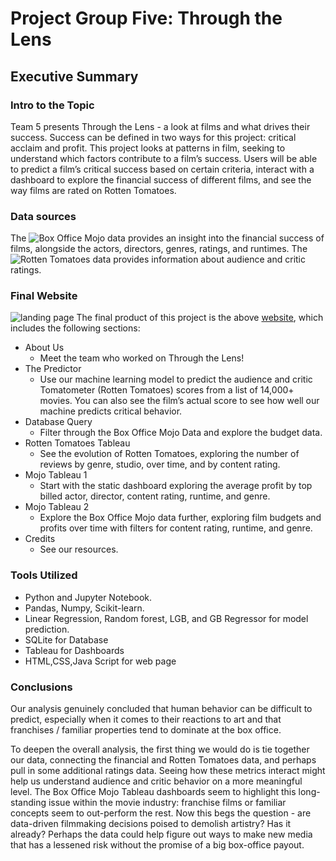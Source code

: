 # Project Group Five: Through the Lens #
## Executive Summary ##
### Intro to the Topic ###

Team 5 presents Through the Lens - a look at films and what drives their success. Success can be defined in two ways for this project: critical acclaim and profit. This project looks at patterns in film, seeking to understand which factors contribute to a film’s success.
Users will be able to predict a film’s critical success based on certain criteria, interact with a dashboard to explore the financial success of different films, and see the way films are rated on Rotten Tomatoes.

### Data sources ###
The ![Box Office Mojo](https://www.kaggle.com/datasets/igorkirko/wwwboxofficemojocom-movies-with-budget-listed) data provides an insight into the financial success of films, alongside the actors, directors, genres, ratings, and runtimes.
The ![Rotten Tomatoes](https://www.kaggle.com/datasets/stefanoleone992/rotten-tomatoes-movies-and-critic-reviews-dataset) data provides information about audience and critic ratings.

### Final Website ###
![landing page]() 
The final product of this project is the above [website](https://through-the-lens.herokuapp.com/), which includes the following sections:
  * About Us
    * Meet the team who worked on Through the Lens!
  * The Predictor
    * Use our machine learning model to predict the audience and critic Tomatometer (Rotten Tomatoes) scores from a list of 14,000+ movies. You can also see the film’s actual score to see how well our machine predicts critical behavior.
  * Database Query
    * Filter through the Box Office Mojo Data and explore the budget data.
  * Rotten Tomatoes Tableau
    * See the evolution of Rotten Tomatoes, exploring the number of reviews by genre, studio, over time, and by content rating.
  * Mojo Tableau 1
    * Start with the static dashboard exploring the average profit by top billed actor, director, content rating, runtime, and genre. 
  * Mojo Tableau 2
    * Explore the Box Office Mojo data further, exploring film budgets and profits over time with filters for content rating, runtime, and genre.
  * Credits
    * See our resources.

### Tools Utilized ###
  
  * Python and Jupyter Notebook.
  * Pandas, Numpy, Scikit-learn.
  * Linear Regression, Random forest, LGB, and GB Regressor for model prediction.
  * SQLite for Database
  * Tableau for Dashboards
  * HTML,CSS,Java Script for web page

### Conclusions ###

Our analysis genuinely concluded that human behavior can be difficult to predict, especially when it comes to their reactions to art and that franchises / familiar properties tend to dominate at the box office.

To deepen the overall analysis, the first thing we would do is tie together our data, connecting the financial and Rotten Tomatoes data, and perhaps pull in some additional ratings data. Seeing how these metrics interact might help us understand audience and critic behavior on a more meaningful level.
The Box Office Mojo Tableau dashboards seem to highlight this long-standing issue within the movie industry: franchise films or familiar concepts seem to out-perform the rest. Now this begs the question - are data-driven filmmaking decisions poised to demolish artistry? Has it already? Perhaps the data could help figure out ways to make new media that has a lessened risk without the promise of a big box-office payout.
